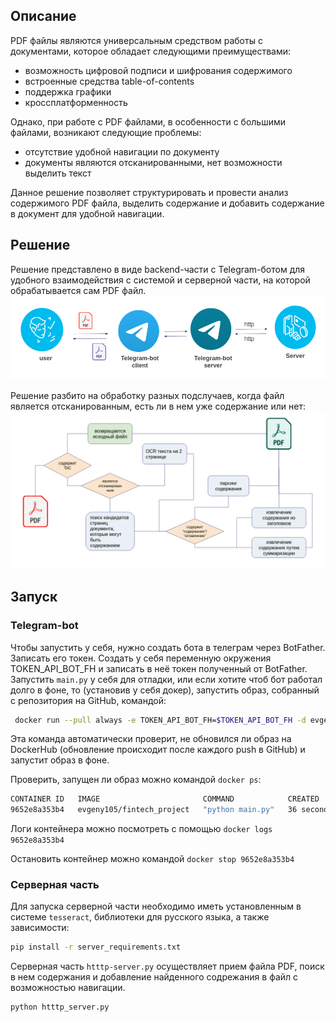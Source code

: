 ## Описание
PDF файлы являются универсальным средством работы с документами, которое обладает следующими преимуществами:
- возможность цифровой подписи и шифрования содержимого
- встроенные средства table-of-contents
- поддержка графики
- кроссплатформенность

Однако, при работе с PDF файлами, в особенности с большими файлами, возникают следующие проблемы:
- отсутствие удобной навигации по документу
- документы являются отсканированными, нет возможности выделить текст

Данное решение позволяет структурировать и провести анализ содержимого PDF файла, выделить содержание и добавить содержание в документ для удобной навигации.

## Решение
Решение представлено в виде backend-части с Telegram-ботом для удобного взаимодействия с системой и серверной части, на которой обрабатывается сам PDF файл.
![Бизнес Модель](/imgs/business_path.png)

Решение разбито на обработку разных подслучаев, когда файл является отсканированным, есть ли в нем уже содержание или нет:
![Решение](/imgs/diagram.png)

## Запуск

### Telegram-bot
Чтобы запустить у себя, нужно создать бота в телеграм через BotFather. Записать его токен. Создать у себя переменную окружения TOKEN_API_BOT_FH и записать в неё токен полученный от BotFather. Запустить `main.py` у себя для отладки, или если хотите чтоб бот работал долго в фоне, то (установив у себя докер), запустить образ, собранный с репозитория на GitHub, командой:
```bash
 docker run --pull always -e TOKEN_API_BOT_FH=$TOKEN_API_BOT_FH -d evgeny105/fintech_project
```
Эта команда автоматически проверит, не обновился ли образ на DockerHub (обновление происходит после каждого push в GitHub) и запустит образ в фоне.

Проверить, запущен ли образ можно командой `docker ps`:
```bash
CONTAINER ID   IMAGE                       COMMAND            CREATED          STATUS          PORTS     NAMES
9652e8a353b4   evgeny105/fintech_project   "python main.py"   36 seconds ago   Up 33 seconds             sweet_mestorf
```
Логи контейнера можно посмотреть с помощью `docker logs 9652e8a353b4`

Остановить контейнер можно командой `docker stop 9652e8a353b4`

### Серверная часть

Для запуска серверной части необходимо иметь установленным в системе `tesseract`, библиотеки для русского языка, а также зависимости:

```bash
pip install -r server_requirements.txt
```

Серверная часть `htttp-server.py` осуществляет прием файла PDF, поиск в нем содержания и добавление найденного содрежания в файл с возможностью навигации.

```bash
python htttp_server.py
```